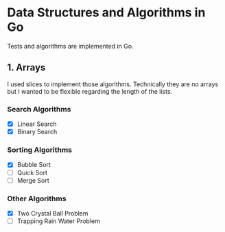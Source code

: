 # Data Structures and Algorithms in Go

Tests and algorithms are implemented in Go.

## 1. Arrays

I used slices to implement those algorithms. Technically
they are no arrays but I wanted to be flexible regarding the length
of the lists.

### Search Algorithms

- [x] Linear Search
- [x] Binary Search

### Sorting Algorithms

- [x] Bubble Sort
- [ ] Quick Sort
- [ ] Merge Sort

### Other Algorithms

- [x] Two Crystal Ball Problem
- [ ] Trapping Rain Water Problem
